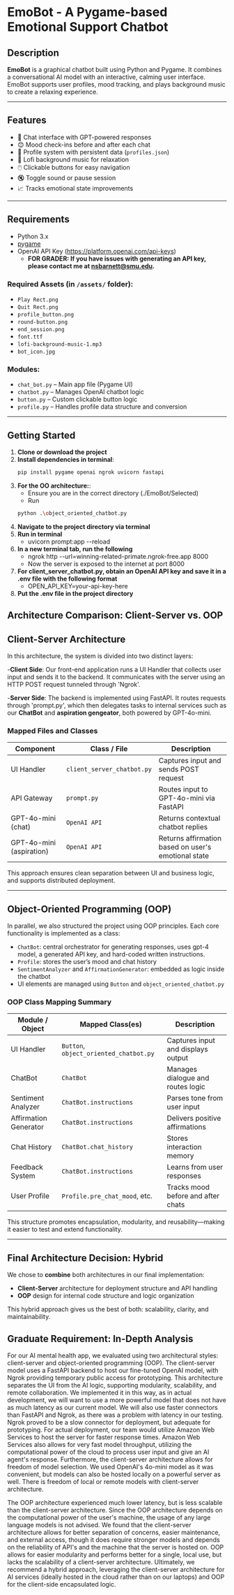 # EmoBot - A Pygame-based Emotional Support Chatbot

## Description

**EmoBot** is a graphical chatbot built using Python and Pygame. It combines a conversational AI model with an interactive, calming user interface. EmoBot supports user profiles, mood tracking, and plays background music to create a relaxing experience.

---

## Features

- 💬 Chat interface with GPT-powered responses
- 😊 Mood check-ins before and after each chat
- 👤 Profile system with persistent data (`profiles.json`)
- 🎵 Lofi background music for relaxation
- 🖱️ Clickable buttons for easy navigation
- 🔇 Toggle sound or pause session
- 📈 Tracks emotional state improvements

---

## Requirements

- Python 3.x
- [pygame](https://www.pygame.org/)
- OpenAI API Key (https://platform.openai.com/api-keys)
  - **FOR GRADER: If you have issues with generating an API key, please contact me at nsbarnett@smu.edu.**

### Required Assets (in `/assets/` folder):
- `Play Rect.png`
- `Quit Rect.png`
- `profile_button.png`
- `round-button.png`
- `end_session.png`
- `font.ttf`
- `lofi-background-music-1.mp3`
- `bot_icon.jpg`

### Modules:
- `chat_bot.py` – Main app file (Pygame UI)
- `chatbot.py` – Manages OpenAI chatbot logic
- `button.py` – Custom clickable button logic
- `profile.py` – Handles profile data structure and conversion

---

## Getting Started

1. **Clone or download the project**
2. **Install dependencies in terminal**:
   ```bash
   pip install pygame openai ngrok uvicorn fastapi
3. **For the OO architecture:**:
   - Ensure you are in the correct directory (./EmoBot/Selected)
   - Run
   ```bash
   python .\object_oriented_chatbot.py
4. **Navigate to the project directory via terminal**
5. **Run in terminal**
   - uvicorn prompt:app --reload
6. **In a new terminal tab, run the following**
   - ngrok http --url=winning-related-primate.ngrok-free.app 8000
   - Now the server is exposed to the internet at port 8000
7. **For client_server_chatbot.py, obtain an OpenAI API key and save it in a .env file with the following format**
   - OPEN_API_KEY=your-api-key-here
8. **Put the .env file in the project directory**

## Architecture Comparison: Client-Server vs. OOP
## Client-Server Architecture
In this architecture, the system is divided into two distinct layers:

-**Client Side**: Our front-end application runs a UI Handler that collects user input and sends it to the backend. It communicates with the server using an HTTP POST request tunneled through 'Ngrok'.

-**Server Side**: The backend is implemented using FastAPI. It routes requests through 'prompt.py', which then delegates tasks to internal services such as our **ChatBot** and **aspiration gengeator**, both powered by GPT-4o-mini.

### Mapped Files and Classes
| Component            | Class / File                | Description                                                  |
|----------------------|-----------------------------|--------------------------------------------------------------|
| UI Handler           | `client_server_chatbot.py`  | Captures input and sends POST request                        |
| API Gateway          | `prompt.py`                 | Routes input to GPT-4o-mini via FastAPI                      |
| GPT-4o-mini (chat)   | `OpenAI API`                | Returns contextual chatbot replies                           |
| GPT-4o-mini (aspiration) | `OpenAI API`             | Returns affirmation based on user's emotional state          |

This approach ensures clean separation between UI and business logic, and supports distributed deployment.

---

## Object-Oriented Programming (OOP)

In parallel, we also structured the project using OOP principles. Each core functionality is implemented as a class:

- `ChatBot`: central orchestrator for generating responses, uses gpt-4 model, a generated API key, and hard-coded written instructions.
- `Profile`: stores the user’s mood and chat history
- `SentimentAnalyzer` and `AffirmationGenerator`: embedded as logic inside the chatbot
- UI elements are managed using `Button` and `object_oriented_chatbot.py`

### OOP Class Mapping Summary

| Module / Object         | Mapped Class(es)               | Description                                               |
|-------------------------|---------------------------------|-----------------------------------------------------------|
| UI Handler              | `Button`, `object_oriented_chatbot.py` | Captures input and displays output                   |
| ChatBot                 | `ChatBot`                       | Manages dialogue and routes logic                         |
| Sentiment Analyzer      | `ChatBot.instructions`          | Parses tone from user input                               |
| Affirmation Generator   | `ChatBot.instructions`          | Delivers positive affirmations                            |
| Chat History            | `ChatBot.chat_history`          | Stores interaction memory                                 |
| Feedback System         | `ChatBot.instructions`          | Learns from user responses                                |
| User Profile            | `Profile.pre_chat_mood`, etc.   | Tracks mood before and after chats                        |

This structure promotes encapsulation, modularity, and reusability—making it easier to test and extend functionality.

---

## Final Architecture Decision: Hybrid

We chose to **combine** both architectures in our final implementation:

- **Client-Server** architecture for deployment structure and API handling
- **OOP** design for internal code structure and logic organization

This hybrid approach gives us the best of both: scalability, clarity, and maintainability.

## Graduate Requirement: In-Depth Analysis

For our AI mental health app, we evaluated using two architectural styles: client-server and object-oriented programming (OOP). The client-server model uses a FastAPI backend to host our fine-tuned OpenAI model, with Ngrok providing temporary public access for prototyping. This architecture separates the UI from the AI logic, supporting modularity, scalability, and remote collaboration. We implemented it in this way, as in actual development, we will want to use a more powerful model that does not have as much latency as our current model. We will also use faster connectors than FastAPI and Ngrok, as there was a problem with latency in our testing. Ngrok proved to be a slow connector for deployment, but adequate for prototyping. For actual deployment, our team would utilize Amazon Web Services to host the server for faster response times. Amazon Web Services also allows for very fast model throughput, utilizing the computational power of the cloud to process user input and give an AI agent's response. Furthermore, the client-server architecture allows for freedom of model selection. We used OpenAI's 4o-mini model as it was convenient, but models can also be hosted locally on a powerful server as well. There is freedom of local or remote models with client-server architecture.

The OOP architecture experienced much lower latency, but is less scalable than the client-server architecture. Since the OOP architecture depends on the computational power of the user's machine, the usage of any large language models is not advised. We found that the client-server architecture allows for better separation of concerns, easier maintenance, and external access, though it does require stronger models and depends on the reliability of API's and the machine that the server is hosted on. OOP allows for easier modularity and performs better for a single, local use, but lacks the scalability of a client-server architecture. Ultimately, we recommend a hybrid approach, leveraging the client-server architecture for AI services (ideally hosted in the cloud rather than on our laptops) and OOP for the client-side encapsulated logic. 
